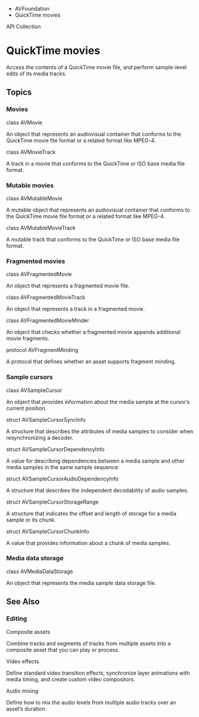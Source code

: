 

- AVFoundation
-  QuickTime movies 

API Collection

# QuickTime movies

Access the contents of a QuickTime movie file, and perform sample-level edits of its media tracks.

## Topics

### Movies

class AVMovie

An object that represents an audiovisual container that conforms to the QuickTime movie file format or a related format like MPEG-4.

class AVMovieTrack

A track in a movie that conforms to the QuickTime or ISO base media file format.

### Mutable movies

class AVMutableMovie

A mutable object that represents an audiovisual container that conforms to the QuickTime movie file format or a related format like MPEG-4.

class AVMutableMovieTrack

A mutable track that conforms to the QuickTime or ISO base media file format.

### Fragmented movies

class AVFragmentedMovie

An object that represents a fragmented movie file.

class AVFragmentedMovieTrack

An object that represents a track in a fragmented movie.

class AVFragmentedMovieMinder

An object that checks whether a fragmented movie appends additional movie fragments.

protocol AVFragmentMinding

A protocol that defines whether an asset supports fragment minding.

### Sample cursors

class AVSampleCursor

An object that provides information about the media sample at the cursor’s current position.

struct AVSampleCursorSyncInfo

A structure that describes the attributes of media samples to consider when resynchronizing a decoder.

struct AVSampleCursorDependencyInfo

A value for describing dependencies between a media sample and other media samples in the same sample sequence.

struct AVSampleCursorAudioDependencyInfo

A structure that describes the independent decodability of audio samples.

struct AVSampleCursorStorageRange

A structure that indicates the offset and length of storage for a media sample or its chunk.

struct AVSampleCursorChunkInfo

A value that provides information about a chunk of media samples.

### Media data storage

class AVMediaDataStorage

An object that represents the media sample data storage file.

## See Also

### Editing

Composite assets

Combine tracks and segments of tracks from multiple assets into a composite asset that you can play or process.

Video effects

Define standard video transition effects, synchronize layer animations with media timing, and create custom video compositors.

Audio mixing

Define how to mix the audio levels from multiple audio tracks over an asset’s duration.

